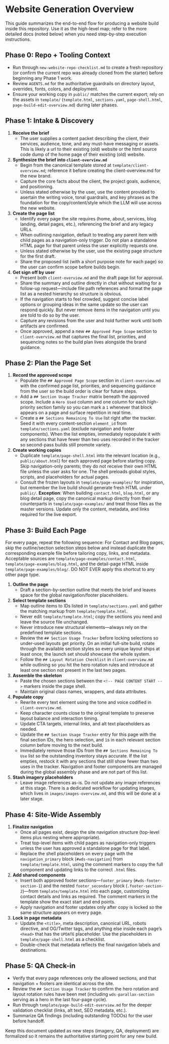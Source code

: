 # Website Generation Overview

This guide summarizes the end-to-end flow for producing a website build inside this repository. Use it as the high-level map; refer to the more detailed docs (noted below) when you need step-by-step execution instructions.

## Phase 0: Repo + Tooling Context
- Run through `new-website-repo-checklist.md` to create a fresh repository (or confirm the current repo was already cloned from the starter) before beginning any Phase 1 work.
- Review `AGENTS.md` for the authoritative guardrails on directory layout, overrides, fonts, colors, and deployment.
- Ensure your working copy in `public/` matches the current export; rely on the assets in `template/` (`template.html`, `sections.yaml`, `page-shell.html`, `page-build-edit-overview.md`) during later phases.

## Phase 1: Intake & Discovery
1. **Receive the brief**
   - The user supplies a content packet describing the client, their services, audience, tone, and any must-have messaging or assets. This is likely a url to their existing (old) website or the html source code dump of the home page of their existing (old) website.
2. **Synthesize the brief into `client-overview.md`**
   - Begin from the canonical template stored at `template/client-overview.md`; reference it before creating the client-overview.md for the new brand.
   - Capture the core facts about the client, the project goals, audience, and positioning.
   - Unless stated otherwise by the user, use the content provided to asertain the writing voice, tonal guardrails, and key phrases as the foundation for the copy/content/style which the LLM will use across the new website. 
3. **Create the page list**
   - Identify every page the site requires (home, about, services, blog landing, detail pages, etc.), referencing the brief and any legacy URLs.
   - When outlining navigation, default to treating any parent item with child pages as a navigation-only trigger. Do not plan a standalone HTML page for that parent unless the user explicitly requests one.
   - Unless stated otherwise by the user, use the existing page structure for the first draft.
   - Share the proposed list (with a short purpose note for each page) so the user can confirm scope before builds begin.
4. **Get sign off by user**
   - Present both `client-overview.md` and the draft page list for approval.
   - Share the summary and outline directly in chat without waiting for a follow-up request—include file path references and format the page list as a nested hierarchy so structure is obvious.
   - If the navigation starts to feel crowded, suggest concise label options or grouping ideas in the same update so the user can respond quickly. But never remove items in the navigation until you are told to do so by the user.
   - Capture any revisions from the user and hold further work until both artifacts are confirmed.
   - Once approved, append a new `## Approved Page Scope` section to `client-overview.md` that captures the final list, priorities, and sequencing notes so the build plan lives alongside the brand guidance.


## Phase 2: Plan the Page Set
1. **Record the approved scope**
   - Populate the `## Approved Page Scope` section in `client-overview.md` with the confirmed page list, priorities, and sequencing guidance from the user so the build order is clear for future steps.
   - Add a `## Section Usage Tracker` matrix beneath the approved scope. Include a `Hero Used` column and one column for each high-priority section family so you can mark a `1` whenever that block appears on a page and surface repetition in real time.
   - Create a `## Sections Remaining To Use` list right after the tracker. Seed it with every content-section `element_id` from `template/sections.yaml` (exclude navigation and footer components). When the list empties, immediately repopulate it with any sections that have fewer than two uses recorded in the tracker so second-pass builds still promote variety.
2. **Create working copies**
   - Duplicate `template/page-shell.html` into the relevant location (e.g., `public/about.html`) for each approved page before starting copy. Skip navigation-only parents; they do not receive their own HTML file unless the user asks for one. The shell preloads global styles, scripts, and placeholders for actual pages.
   - Consult the frozen layouts in `template/page-examples/` for inspiration, but remember the live build should generate fresh HTML under `public/`. **Exception**: When building `contact.html`, `blog.html`, or any blog detail page, copy the canonical markup directly from their counterparts in `template/page-examples/` and treat those files as the master versions. Update only the content, metadata, and links required for the live export.

## Phase 3: Build Each Page
For every page, repeat the following sequence:
For Contact and Blog pages, skip the outline/section selection steps below and instead duplicate the corresponding example file before tailoring copy, links, and metadata. Acceptable sources are `template/page-examples/contact.html`, `template/page-examples/blog.html`, and the detail-page HTML inside `template/page-examples/blog/`. DO NOT EVER apply this shortcut to any other page type.
1. **Outline the page**
   - Draft a section-by-section outline that meets the brief and leaves space for the global navigation/footer placeholders.
2. **Select template sections**
   - Map outline items to IDs listed in `template/sections.yaml` and gather the matching markup from `template/template.html`.
   - Never edit `template/template.html`; copy the sections you need and leave the source file unchanged.
   - Never introduce new structural elements—always rely on the predefined template sections.
   - Review the `## Section Usage Tracker` before locking selections so under-used layouts get priority. On an initial full-site build, rotate through the available section styles so every unique layout ships at least once; the launch set should showcase the whole system.
   - Follow the `## Layout Rotation Checklist` in `client-overview.md` while outlining so you hit the hero rotation rules and introduce at least one section not present in the last two pages.
3. **Assemble the skeleton**
   - Paste the chosen sections between the `<!-- PAGE CONTENT START -->` markers inside the page shell.
   - Maintain original class names, wrappers, and data attributes.
4. **Populate copy**
   - Rewrite every text element using the tone and voice codified in `client-overview.md`.
   - Keep character counts close to the original template to preserve layout balance and interaction timing.
   - Update CTA targets, internal links, and alt text placeholders as needed.
   - Update the `## Section Usage Tracker` entry for this page with the final section IDs, the hero selection, and `1`s in each relevant section column before moving to the next build.
   - Immediately remove those IDs from the `## Sections Remaining To Use` list so the outstanding inventory stays accurate. If the list empties, restock it with any sections that still show fewer than two uses in the tracker. Navigation and footer components are managed during the global assembly phase and are not part of this list.
5. **Stash imagery placeholders**
   - Leave image references as-is. Do not update any image references at this stage. There is a dedicated workflow for updating images, which lives in `images/images-overview.md`, and this will be done at a later stage.

## Phase 4: Site-Wide Assembly
1. **Finalize navigation**
   - Once all pages exist, design the site navigation structure (top-level items plus nesting where appropriate).
   - Treat top-level items with child pages as navigation-only triggers unless the user has approved a standalone page for that label.
   - Replace the shell placeholders on every page with the `navigation_primary` block (`#wds-navigation`) from `template/template.html`, using the comment markers to copy the full component and updating links to the correct `.html` files.
2. **Add shared components**
   - Insert both approved footer sections—`footer_primary` (`#wds-footer-section-1`) and the nested `footer_secondary` block (`.footer-section-2`)—from `template/template.html` into each page, customizing contact details and links as required. The comment markers in the template show the exact start and end points.
   - Apply navigation and footer updates only after copy is locked so the same structure appears on every page.
3. **Lock in page metadata**
   - Update the `<title>`, meta description, canonical URL, robots directive, and OG/Twitter tags, and anything else inside each page’s `<head>` that has the `UPDATE` placeholder. Use the placeholders in `template/page-shell.html` as a checklist.
   - Double-check that metadata reflects the final navigation labels and destinations.

## Phase 5: QA Check-in
- Verify that every page references only the allowed sections, and that navigation + footers are identical across the site.
- Review the `## Section Usage Tracker` to confirm the hero rotation and layout rotation rules have been met (including `wds-parallax-section` serving as a hero in the last four-page cycle).
- Run through `template/page-build-edit-overview.md` for the deeper validation checklist (links, alt text, SEO metadata, etc.).
- Summarize QA findings (including outstanding TODOs) for the user before handoff.

Keep this document updated as new steps (imagery, QA, deployment) are formalized so it remains the authoritative starting point for any new build.
